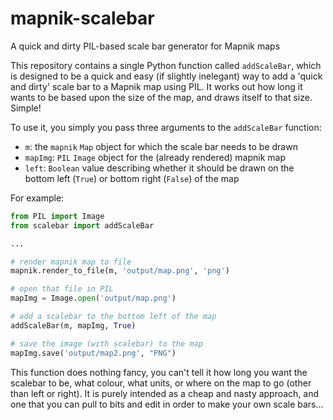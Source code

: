 # mapnik-scalebar
A quick and dirty PIL-based scale bar generator for Mapnik maps

This repository contains a single Python function called `addScaleBar`, which is designed to be a quick and easy (if slightly inelegant) way to add a 'quick and dirty' scale bar to a Mapnik map using PIL. It works out how long it wants to be based upon the size of the map, and draws itself to that size. Simple!

To use it, you simply you pass three arguments to the `addScaleBar` function:

* `m`: the `mapnik` `Map` object for which the scale bar needs to be drawn
* `mapImg`: `PIL` `Image` object for the (already rendered) mapnik map
* `left`:	`Boolean` value describing whether it should be drawn on the bottom left (`True`) or bottom right (`False`) of the map

For example:

```python
from PIL import Image
from scalebar import addScaleBar

...

# render mapnik map to file
mapnik.render_to_file(m, 'output/map.png', 'png')

# open that file in PIL
mapImg = Image.open('output/map.png')

# add a scalebar to the bottom left of the map
addScaleBar(m, mapImg, True)

# save the image (with scalebar) to the map
mapImg.save('output/map2.png', "PNG")
```

This function does nothing fancy, you can't tell it how long you want the scalebar to be, what colour, what units, or where on the map to go (other than left or right). It is purely intended as a cheap and nasty approach, and one that you can pull to bits and edit in order to make your own scale bars...
